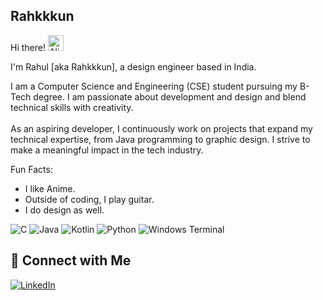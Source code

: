**Rahkkkun**  
---


Hi there! <img src="https://raw.githubusercontent.com/Tarikul-Islam-Anik/Animated-Fluent-Emojis/master/Emojis/Smilies/Alien%20Monster.png" alt="Alien Monster" width="25" height="25" /><br/>

I'm Rahul [aka Rahkkkun], a design engineer based in India.

I am a Computer Science and Engineering (CSE) student pursuing my B-Tech degree. I am passionate about development and design and blend technical skills with creativity. <br/> <br/>As an aspiring developer, I continuously work on projects that expand my technical expertise, from Java programming to graphic design. I strive to make a meaningful impact in the tech industry.

Fun Facts:
<ul>
  <li>I like Anime.</li>
  <li>Outside of coding, I play guitar.</li>
  <li>I do design as well.</li>
</ul>

![C](https://img.shields.io/badge/c-%2300599C.svg?style=for-the-badge&logo=c&logoColor=white) ![Java](https://img.shields.io/badge/java-%23ED8B00.svg?style=for-the-badge&logo=openjdk&logoColor=white) ![Kotlin](https://img.shields.io/badge/kotlin-%237F52FF.svg?style=for-the-badge&logo=kotlin&logoColor=white) ![Python](https://img.shields.io/badge/python-3670A0?style=for-the-badge&logo=python&logoColor=ffdd54) ![Windows Terminal](https://img.shields.io/badge/Windows%20Terminal-%234D4D4D.svg?style=for-the-badge&logo=windows-terminal&logoColor=white)

## 💼 Connect with Me  

[![LinkedIn](https://img.shields.io/badge/-Rahul%20Maity-blue?style=flat-square&logo=Linkedin&logoColor=white&link=https://www.linkedin.com/in/rahul-maity-65bb02201/)](https://www.linkedin.com/in/rahul-maity-65bb02201/)  


